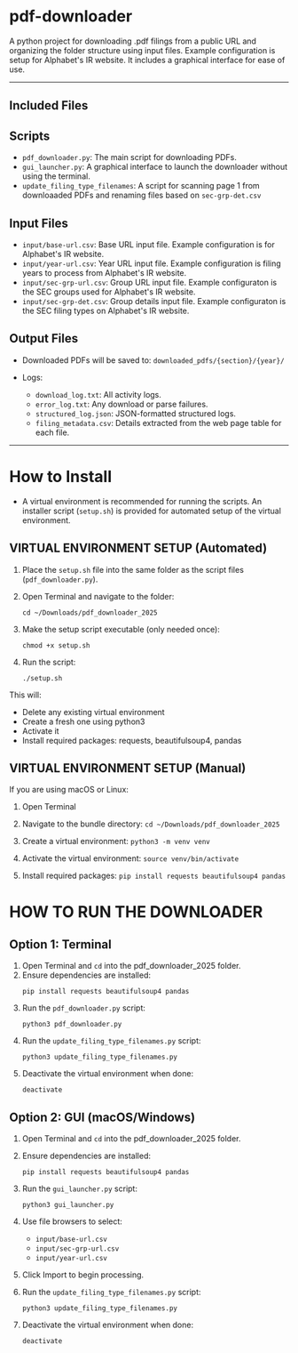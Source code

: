 # pdf-downloader

A python project for downloading .pdf filings from a public URL and organizing the folder structure using input files.
Example configuration is setup for Alphabet's IR website. 
It includes a graphical interface for ease of use. 

---
## Included Files

## Scripts
- `pdf_downloader.py`: The main script for downloading PDFs.
- `gui_launcher.py`: A graphical interface to launch the downloader without using the terminal.
- `update_filing_type_filenames`: A script for scanning page 1 from downloaaded PDFs and renaming files based on `sec-grp-det.csv`

## Input Files
- `input/base-url.csv`: Base URL input file. Example configuration is for Alphabet's IR website.
- `input/year-url.csv`: Year URL input file. Example configuration is filing years to process from Alphabet's IR website.
- `input/sec-grp-url.csv`: Group URL input file. Example configuraton is the SEC groups used for Alphabet's IR website.
- `input/sec-grp-det.csv`: Group details input file. Example configuraton is the SEC filing types on Alphabet's IR website.

## Output Files

- Downloaded PDFs will be saved to: `downloaded_pdfs/{section}/{year}/`
  
- Logs:
  - `download_log.txt`: All activity logs.
  - `error_log.txt`: Any download or parse failures.
  - `structured_log.json`: JSON-formatted structured logs.
  - `filing_metadata.csv`: Details extracted from the web page table for each file.

---

# How to Install

- A virtual environment is recommended for running the scripts. An installer script (`setup.sh`) is provided for automated setup of the virtual environment.

## VIRTUAL ENVIRONMENT SETUP (Automated)

1. Place the `setup.sh` file into the same folder as the script files (`pdf_downloader.py`).
2. Open Terminal and navigate to the folder: 

   `cd ~/Downloads/pdf_downloader_2025`

3. Make the setup script executable (only needed once):

   `chmod +x setup.sh`

4. Run the script:

   `./setup.sh`

This will:
- Delete any existing virtual environment
- Create a fresh one using python3
- Activate it
- Install required packages: requests, beautifulsoup4, pandas

## VIRTUAL ENVIRONMENT SETUP (Manual)

If you are using macOS or Linux:

1. Open Terminal
2. Navigate to the bundle directory:
   `cd ~/Downloads/pdf_downloader_2025`

3. Create a virtual environment:
   `python3 -m venv venv`

4. Activate the virtual environment:
   `source venv/bin/activate`

5. Install required packages:
   `pip install requests beautifulsoup4 pandas`

# HOW TO RUN THE DOWNLOADER

## Option 1: Terminal

1. Open Terminal and `cd` into the pdf_downloader_2025 folder.
2. Ensure dependencies are installed:
   ```
   pip install requests beautifulsoup4 pandas
   ```
3. Run the `pdf_downloader.py` script:
   ```
   python3 pdf_downloader.py
   ```
4. Run the `update_filing_type_filenames.py` script:
   ```
   python3 update_filing_type_filenames.py
   ```
5. Deactivate the virtual environment when done:
   ```
   deactivate
   ```
## Option 2: GUI (macOS/Windows)

1. Open Terminal and `cd` into the pdf_downloader_2025 folder.
2. Ensure dependencies are installed:
   ```
   pip install requests beautifulsoup4 pandas
   ```
3. Run the `gui_launcher.py` script:
   ```
   python3 gui_launcher.py
   ```
4. Use file browsers to select:
   - `input/base-url.csv`
   - `input/sec-grp-url.csv`
   - `input/year-url.csv`
     
5. Click Import to begin processing.

6. Run the `update_filing_type_filenames.py` script:
   ```
   python3 update_filing_type_filenames.py
   ```
7. Deactivate the virtual environment when done:
   ```
   deactivate
   ```
